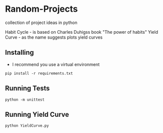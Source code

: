 # Random-Projects
collection of project ideas in python


Habit Cycle - is based on Charles Duhigss book "The power of habits"
Yield Curve - as the name suggests plots yield curves

## Installing
* I recommend you use a virtual environment
```
pip install -r requirements.txt
```

## Running Tests
```
python -m unittest
```

## Running Yield Curve
```
python YieldCurve.py
```
